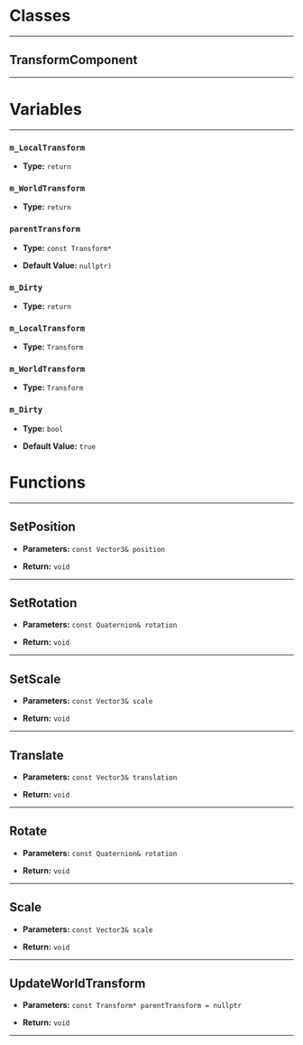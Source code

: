 # Classes
---

## TransformComponent
---




# Variables
---

### `m_LocalTransform`

- **Type:** `return`



### `m_WorldTransform`

- **Type:** `return`



### `parentTransform`

- **Type:** `const Transform*`

- **Default Value:** `nullptr)`



### `m_Dirty`

- **Type:** `return`



### `m_LocalTransform`

- **Type:** `Transform`



### `m_WorldTransform`

- **Type:** `Transform`



### `m_Dirty`

- **Type:** `bool`

- **Default Value:** `true`




# Functions
---

## SetPosition



- **Parameters:** `const Vector3& position`

- **Return:** `void`

---

## SetRotation



- **Parameters:** `const Quaternion& rotation`

- **Return:** `void`

---

## SetScale



- **Parameters:** `const Vector3& scale`

- **Return:** `void`

---

## Translate



- **Parameters:** `const Vector3& translation`

- **Return:** `void`

---

## Rotate



- **Parameters:** `const Quaternion& rotation`

- **Return:** `void`

---

## Scale



- **Parameters:** `const Vector3& scale`

- **Return:** `void`

---

## UpdateWorldTransform



- **Parameters:** `const Transform* parentTransform = nullptr`

- **Return:** `void`

---

